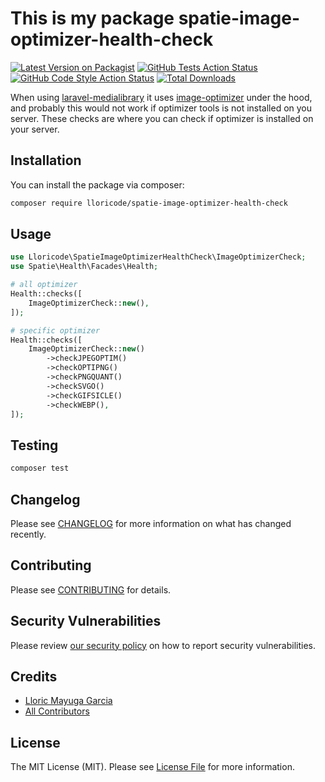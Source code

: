 # This is my package spatie-image-optimizer-health-check

[![Latest Version on Packagist](https://img.shields.io/packagist/v/lloricode/spatie-image-optimizer-health-check.svg?style=flat-square)](https://packagist.org/packages/lloricode/spatie-image-optimizer-health-check)
[![GitHub Tests Action Status](https://img.shields.io/github/actions/workflow/status/lloricode/spatie-image-optimizer-health-check/run-tests.yml?branch=main&label=tests&style=flat-square)](https://github.com/lloricode/spatie-image-optimizer-health-check/actions?query=workflow%3Arun-tests+branch%3Amain)
[![GitHub Code Style Action Status](https://img.shields.io/github/actions/workflow/status/lloricode/spatie-image-optimizer-health-check/fix-php-code-style-issues.yml?branch=main&label=code%20style&style=flat-square)](https://github.com/lloricode/spatie-image-optimizer-health-check/actions?query=workflow%3A"Fix+PHP+code+style+issues"+branch%3Amain)
[![Total Downloads](https://img.shields.io/packagist/dt/lloricode/spatie-image-optimizer-health-check.svg?style=flat-square)](https://packagist.org/packages/lloricode/spatie-image-optimizer-health-check)

When using [laravel-medialibrary](https://github.com/spatie/laravel-medialibrary) it uses [image-optimizer](https://github.com/spatie/image-optimizer) under the hood, and probably this would not work if optimizer tools is not installed on you server.
These checks are where you can check if optimizer is installed on your server.

## Installation

You can install the package via composer:

```bash
composer require lloricode/spatie-image-optimizer-health-check
```

## Usage

```php
use Lloricode\SpatieImageOptimizerHealthCheck\ImageOptimizerCheck;
use Spatie\Health\Facades\Health;

# all optimizer
Health::checks([
    ImageOptimizerCheck::new(),
]);

# specific optimizer
Health::checks([
    ImageOptimizerCheck::new()
        ->checkJPEGOPTIM()
        ->checkOPTIPNG()
        ->checkPNGQUANT()
        ->checkSVGO()
        ->checkGIFSICLE()
        ->checkWEBP(),
]);
```

## Testing

```bash
composer test
```

## Changelog

Please see [CHANGELOG](CHANGELOG.md) for more information on what has changed recently.

## Contributing

Please see [CONTRIBUTING](CONTRIBUTING.md) for details.

## Security Vulnerabilities

Please review [our security policy](../../security/policy) on how to report security vulnerabilities.

## Credits

- [Lloric Mayuga Garcia](https://github.com/lloricode)
- [All Contributors](../../contributors)

## License

The MIT License (MIT). Please see [License File](LICENSE.md) for more information.
